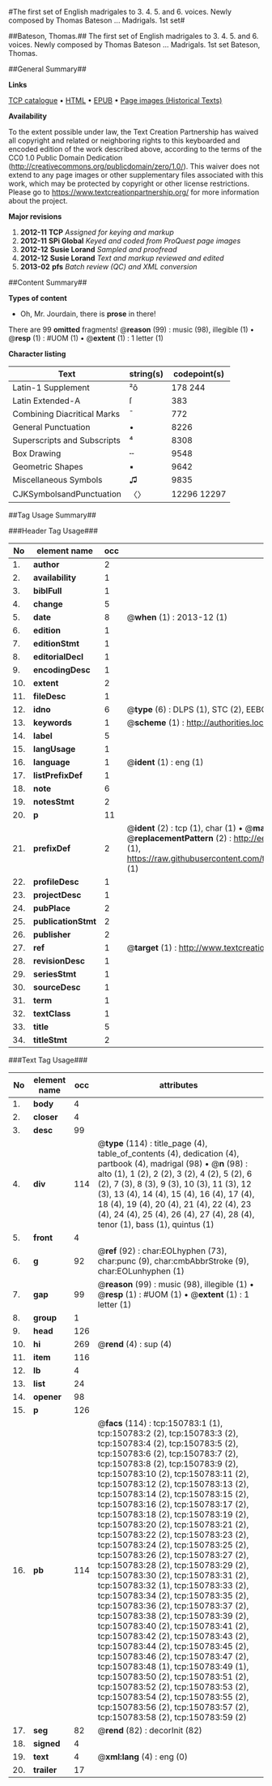 #The first set of English madrigales to 3. 4. 5. and 6. voices. Newly composed by Thomas Bateson ... Madrigals. 1st set#

##Bateson, Thomas.##
The first set of English madrigales to 3. 4. 5. and 6. voices. Newly composed by Thomas Bateson ...
Madrigals. 1st set
Bateson, Thomas.

##General Summary##

**Links**

[TCP catalogue](http://www.ota.ox.ac.uk/tcp/)  • 
[HTML](http://tei.it.ox.ac.uk/tcp/Texts-HTML/free/A72/A72606.html)  • 
[EPUB](http://tei.it.ox.ac.uk/tcp/Texts-EPUB/free/A72/A72606.epub) • 
[Page images (Historical Texts)](https://historicaltexts.jisc.ac.uk/eebo-99899030e)

**Availability**

To the extent possible under law, the Text Creation Partnership has waived all copyright and related or neighboring rights to this keyboarded and encoded edition of the work described above, according to the terms of the CC0 1.0 Public Domain Dedication (http://creativecommons.org/publicdomain/zero/1.0/). This waiver does not extend to any page images or other supplementary files associated with this work, which may be protected by copyright or other license restrictions. Please go to https://www.textcreationpartnership.org/ for more information about the project.

**Major revisions**

1. __2012-11__ __TCP__ *Assigned for keying and markup*
1. __2012-11__ __SPi Global__ *Keyed and coded from ProQuest page images*
1. __2012-12__ __Susie Lorand__ *Sampled and proofread*
1. __2012-12__ __Susie Lorand__ *Text and markup reviewed and edited*
1. __2013-02__ __pfs__ *Batch review (QC) and XML conversion*

##Content Summary##

**Types of content**

  * Oh, Mr. Jourdain, there is **prose** in there!

There are 99 **omitted** fragments! 
 @__reason__ (99) : music (98), illegible (1)  •  @__resp__ (1) : #UOM (1)  •  @__extent__ (1) : 1 letter (1)

**Character listing**


|Text|string(s)|codepoint(s)|
|---|---|---|
|Latin-1 Supplement|²ô|178 244|
|Latin Extended-A|ſ|383|
|Combining             Diacritical Marks|̄|772|
|General Punctuation|•|8226|
|Superscripts             and Subscripts|⁴|8308|
|Box Drawing|╌|9548|
|Geometric Shapes|▪|9642|
|Miscellaneous Symbols|♫|9835|
|CJKSymbolsandPunctuation|〈〉|12296 12297|

##Tag Usage Summary##

###Header Tag Usage###

|No|element name|occ|attributes|
|---|---|---|---|
|1.|__author__|2||
|2.|__availability__|1||
|3.|__biblFull__|1||
|4.|__change__|5||
|5.|__date__|8| @__when__ (1) : 2013-12 (1)|
|6.|__edition__|1||
|7.|__editionStmt__|1||
|8.|__editorialDecl__|1||
|9.|__encodingDesc__|1||
|10.|__extent__|2||
|11.|__fileDesc__|1||
|12.|__idno__|6| @__type__ (6) : DLPS (1), STC (2), EEBO-CITATION (1), PROQUEST (1), VID (1)|
|13.|__keywords__|1| @__scheme__ (1) : http://authorities.loc.gov/ (1)|
|14.|__label__|5||
|15.|__langUsage__|1||
|16.|__language__|1| @__ident__ (1) : eng (1)|
|17.|__listPrefixDef__|1||
|18.|__note__|6||
|19.|__notesStmt__|2||
|20.|__p__|11||
|21.|__prefixDef__|2| @__ident__ (2) : tcp (1), char (1)  •  @__matchPattern__ (2) : ([0-9\-]+):([0-9IVX]+) (1), (.+) (1)  •  @__replacementPattern__ (2) : http://eebo.chadwyck.com/downloadtiff?vid=$1&page=$2 (1), https://raw.githubusercontent.com/textcreationpartnership/Texts/master/tcpchars.xml#$1 (1)|
|22.|__profileDesc__|1||
|23.|__projectDesc__|1||
|24.|__pubPlace__|2||
|25.|__publicationStmt__|2||
|26.|__publisher__|2||
|27.|__ref__|1| @__target__ (1) : http://www.textcreationpartnership.org/docs/. (1)|
|28.|__revisionDesc__|1||
|29.|__seriesStmt__|1||
|30.|__sourceDesc__|1||
|31.|__term__|1||
|32.|__textClass__|1||
|33.|__title__|5||
|34.|__titleStmt__|2||


###Text Tag Usage###

|No|element name|occ|attributes|
|---|---|---|---|
|1.|__body__|4||
|2.|__closer__|4||
|3.|__desc__|99||
|4.|__div__|114| @__type__ (114) : title_page (4), table_of_contents (4), dedication (4), partbook (4), madrigal (98)  •  @__n__ (98) : alto (1), 1 (2), 2 (2), 3 (2), 4 (2), 5 (2), 6 (2), 7 (3), 8 (3), 9 (3), 10 (3), 11 (3), 12 (3), 13 (4), 14 (4), 15 (4), 16 (4), 17 (4), 18 (4), 19 (4), 20 (4), 21 (4), 22 (4), 23 (4), 24 (4), 25 (4), 26 (4), 27 (4), 28 (4), tenor (1), bass (1), quintus (1)|
|5.|__front__|4||
|6.|__g__|92| @__ref__ (92) : char:EOLhyphen (73), char:punc (9), char:cmbAbbrStroke (9), char:EOLunhyphen (1)|
|7.|__gap__|99| @__reason__ (99) : music (98), illegible (1)  •  @__resp__ (1) : #UOM (1)  •  @__extent__ (1) : 1 letter (1)|
|8.|__group__|1||
|9.|__head__|126||
|10.|__hi__|269| @__rend__ (4) : sup (4)|
|11.|__item__|116||
|12.|__lb__|4||
|13.|__list__|24||
|14.|__opener__|98||
|15.|__p__|126||
|16.|__pb__|114| @__facs__ (114) : tcp:150783:1 (1), tcp:150783:2 (2), tcp:150783:3 (2), tcp:150783:4 (2), tcp:150783:5 (2), tcp:150783:6 (2), tcp:150783:7 (2), tcp:150783:8 (2), tcp:150783:9 (2), tcp:150783:10 (2), tcp:150783:11 (2), tcp:150783:12 (2), tcp:150783:13 (2), tcp:150783:14 (2), tcp:150783:15 (2), tcp:150783:16 (2), tcp:150783:17 (2), tcp:150783:18 (2), tcp:150783:19 (2), tcp:150783:20 (2), tcp:150783:21 (2), tcp:150783:22 (2), tcp:150783:23 (2), tcp:150783:24 (2), tcp:150783:25 (2), tcp:150783:26 (2), tcp:150783:27 (2), tcp:150783:28 (2), tcp:150783:29 (2), tcp:150783:30 (2), tcp:150783:31 (2), tcp:150783:32 (1), tcp:150783:33 (2), tcp:150783:34 (2), tcp:150783:35 (2), tcp:150783:36 (2), tcp:150783:37 (2), tcp:150783:38 (2), tcp:150783:39 (2), tcp:150783:40 (2), tcp:150783:41 (2), tcp:150783:42 (2), tcp:150783:43 (2), tcp:150783:44 (2), tcp:150783:45 (2), tcp:150783:46 (2), tcp:150783:47 (2), tcp:150783:48 (1), tcp:150783:49 (1), tcp:150783:50 (2), tcp:150783:51 (2), tcp:150783:52 (2), tcp:150783:53 (2), tcp:150783:54 (2), tcp:150783:55 (2), tcp:150783:56 (2), tcp:150783:57 (2), tcp:150783:58 (2), tcp:150783:59 (2)|
|17.|__seg__|82| @__rend__ (82) : decorInit (82)|
|18.|__signed__|4||
|19.|__text__|4| @__xml:lang__ (4) : eng (0)|
|20.|__trailer__|17||

